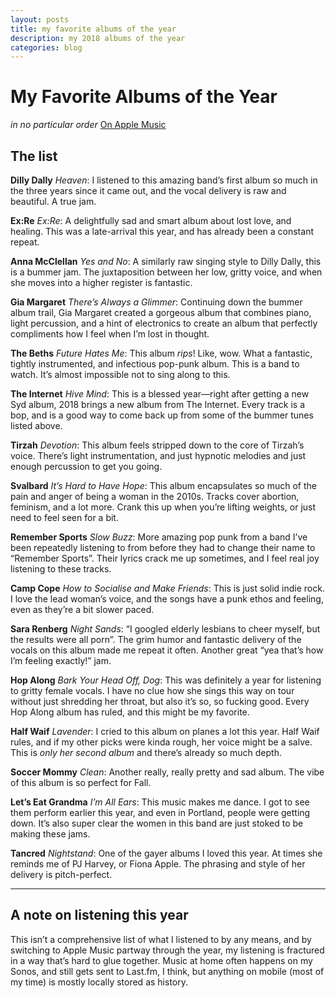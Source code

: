 ```yaml
---
layout: posts
title: my favorite albums of the year
description: my 2018 albums of the year 
categories: blog
---
```


# My Favorite Albums of the Year

_in no particular order_ [On Apple Music](https://itunes.apple.com/us/playlist/favorites-of-2018/pl.u-PJExpCqGgBj)

## The list

**Dilly Dally** *Heaven*: I listened to this amazing band’s first album so much in the three years since it came out, and the vocal delivery is raw and beautiful. A true jam.

**Ex:Re** *Ex:Re*: A delightfully sad and smart album about lost love, and healing. This was a late-arrival this year, and has already been a constant repeat.

**Anna McClellan** *Yes and No*: A similarly raw singing style to Dilly Dally, this is a bummer jam. The juxtaposition between her low, gritty voice, and when she moves into a higher register is fantastic.

**Gia Margaret** *There’s Always a Glimmer*: Continuing down the bummer album trail, Gia Margaret created a gorgeous album that combines piano, light percussion, and a hint of electronics to create an album that perfectly compliments how I feel when I’m lost in thought.

**The Beths** *Future Hates Me*: This album _rips_! Like, wow. What a fantastic, tightly instrumented, and infectious pop-punk album. This is a band to watch. It’s almost impossible not to sing along to this.

**The Internet** *Hive Mind*: This is a blessed year—right after getting a new Syd album, 2018 brings a new album from The Internet. Every track is a bop, and is a good way to come back up from some of the bummer tunes listed above.

**Tirzah** *Devotion*: This album feels stripped down to the core of Tirzah’s voice. There’s light instrumentation, and just hypnotic melodies and just enough percussion to get you going. 

**Svalbard** *It’s Hard to Have Hope*: This album encapsulates so much of the pain and anger of being a woman in the 2010s. Tracks cover abortion, feminism, and a lot more. Crank this up when you’re lifting weights, or just need to feel seen for a bit.

**Remember Sports** *Slow Buzz*: More amazing pop punk from a band I’ve been repeatedly listening to from before they had to change their name to “Remember Sports”. Their lyrics crack me up sometimes, and I feel real joy listening to these tracks.

**Camp Cope** *How to Socialise and Make Friends*: This is just solid indie rock. I love the lead woman’s voice, and the songs have a punk ethos and feeling, even as they’re a bit slower paced.

**Sara Renberg** *Night Sands*: “I googled elderly lesbians to cheer myself, but the results were all porn”. The grim humor and fantastic delivery of the vocals on this album made me repeat it often. Another great “yea that’s how I’m feeling exactly!” jam.

**Hop Along** *Bark Your Head Off, Dog*: This was definitely a year for listening to gritty female vocals. I have no clue how she sings this way on tour without just shredding her throat, but also it’s so, so fucking good. Every Hop Along album has ruled, and this might be my favorite.

**Half Waif** *Lavender*: I cried to this album on planes a lot this year. Half Waif rules, and if my other picks were kinda rough, her voice might be a salve. This is _only her second album_ and there’s already so much depth. 

**Soccer Mommy** *Clean*: Another really, really pretty and sad album. The vibe of this album is so perfect for Fall.

**Let’s Eat Grandma** *I’m All Ears*: This music makes me dance. I got to see them perform earlier this year, and even in Portland, people were getting down. It’s also super clear the women in this band are just stoked to be making these jams.

**Tancred** *Nightstand*: One of the gayer albums I loved this year. At times she reminds me of PJ Harvey, or Fiona Apple. The phrasing and style of her delivery is pitch-perfect. 

---

## A note on listening this year

This isn’t a comprehensive list of what I listened to by any means, and by switching to Apple Music partway through the year, my listening is fractured in a way that’s hard to glue together. Music at home often happens on my Sonos, and still gets sent to Last.fm, I think, but anything on mobile (most of my time) is mostly locally stored as history.